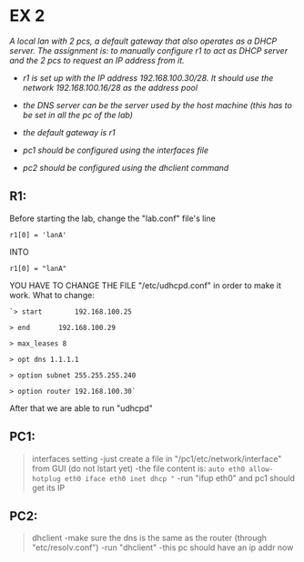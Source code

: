 # EX 2
_A local lan with 2 pcs, a default gateway that also operates as a DHCP
server.
The assignment is: to manually configure r1 to act as DHCP server and
the 2 pcs to request an IP address from it._

- _r1 is set up with the IP address 192.168.100.30/28. It should use
  the network 192.168.100.16/28 as the address pool_

- _the DNS server can be the server used by the host machine (this has
  to be set in all the pc of the lab)_

- _the default gateway is r1_

- _pc1 should be configured using the interfaces file_

- _pc2 should be configured using the dhclient command_

## R1:
Before starting the lab, change the "lab.conf" file's line 
```
r1[0] = 'lanA'
```
INTO 
```
r1[0] = "lanA"
```

YOU HAVE TO CHANGE THE FILE "/etc/udhcpd.conf" in order to make it work.
What to change:

	`> start		192.168.100.25

	> end		192.168.100.29

	> max_leases 8

	> opt dns 1.1.1.1

	> option subnet 255.255.255.240

	> option router 192.168.100.30`
	
	
After that we are able to run "udhcpd"

## PC1: 
> interfaces setting
	-just create a file in "/pc1/etc/network/interface" from GUI (do not lstart yet)
	-the file content is: ```
				auto eth0
				allow-hotplug eth0
				iface eth0 inet dhcp " ```
	-run "ifup eth0" and pc1 should get its IP


## PC2: 
>dhclient
	-make sure the dns is the same as the router (through "etc/resolv.conf")
	-run "dhclient"
	-this pc should have an ip addr now












